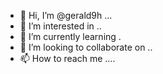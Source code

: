 - 👋 Hi, I’m @gerald9h ...
- 👀 I’m interested in ..
- 🌱 I’m currently learning .
- 💞️ I’m looking to collaborate on ..
- 📫 How to reach me ....

<!---
gerald9h/gerald9h is a ✨ special ✨ repository because its `README.md` (this file) appears on your GitHub profile.
You can click the Preview link to take a look at your changes.
--->
